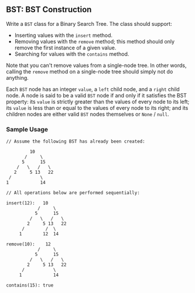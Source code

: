 ## BST: BST Construction

Write a `BST` class for a Binary Search Tree. The class should
support:

* Inserting values with the `insert` method.
*  Removing values with the `remove` method; this method should
only remove the first instance of a given value.
* Searching for values with the `contains` method.

Note that you can't remove values from a single-node tree. In other words,
calling the `remove` method on a single-node tree should simply not
do anything.

Each `BST` node has an integer `value`, a
`left` child node, and a `right` child node. A node is
said to be a valid `BST` node if and only if it satisfies the BST
property: its `value` is strictly greater than the values of every
node to its left; its `value` is less than or equal to the values
of every node to its right; and its children nodes are either valid
`BST` nodes themselves or `None` / `null`.

### Sample Usage

```
// Assume the following BST has already been created:

         10
       /     \
      5      15
    /   \   /   \
   2     5 13   22
 /           \
1            14

// All operations below are performed sequentially:

insert(12):   10
            /     \
           5      15
         /   \   /   \
        2     5 13   22
      /        /  \
     1        12  14

remove(10):    12
            /     \
           5      15
         /   \   /   \
        2     5 13   22
      /           \
     1            14

contains(15): true
```